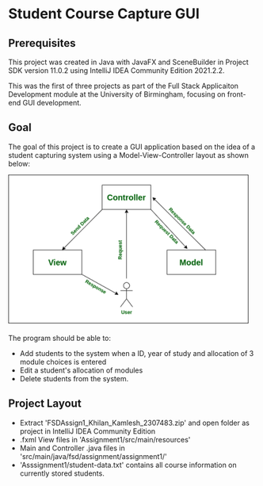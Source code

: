 # Student Course Capture GUI
## Prerequisites ##
This project was created in Java with JavaFX and SceneBuilder in Project SDK version 11.0.2 using IntelliJ IDEA Community Edition 2021.2.2.

This was the first of three projects as part of the Full Stack Applicaiton Development module at the University of Birmingham, focusing on front-end GUI development.

## Goal ##
The goal of this project is to create a GUI application based on the idea of a student capturing system using a Model-View-Controller layout as shown below:

![Model-View-Controller](model-view-controller.png)

The program should be able to:
* Add students to the system when a ID, year of study and allocation of 3 module choices is entered
* Edit a student's allocation of modules
* Delete students from the system.

## Project Layout ##
* Extract 'FSDAssign1_Khilan_Kamlesh_2307483.zip' and open folder as project in IntelliJ IDEA Community Edition
* .fxml View files in 'Assignment1/src/main/resources'
* Main and Controller .java files in 'src/main/java/fsd/assignment/assignment1/'
* 'Asssignment1/student-data.txt' contains all course information on currently stored students.
